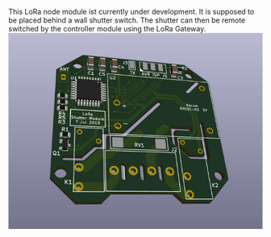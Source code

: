 This LoRa node module ist currently under development. It is supposed to be placed behind a wall shutter switch.
The shutter can then be remote switched by the controller module using the LoRa Gateway.<br>
![lt](https://github.com/tinytronix/homeautomation/blob/master/Photos/LoraShutterMudule_3D.jpg)
